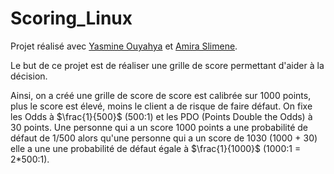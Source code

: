 # Scoring_Linux
Projet réalisé avec [Yasmine Ouyahya](https://github.com/youyahya) et [Amira Slimene](https://github.com/aslimene).

Le but de ce projet est de réaliser une grille de score permettant d'aider à la décision.

Ainsi, on a créé une grille de score de score est calibrée sur 1000 points, plus le score est élevé, moins le client a de risque de faire défaut. On fixe les Odds à $\frac{1}{500}$ (500:1) et les PDO (Points Double the Odds) à 30 points. 
Une personne qui a un  score 1000 points  a une probabilité de défaut de 1/500 alors qu'une personne qui a un score de 1030 (1000 + 30) elle a une une probabilité de défaut égale à $\frac{1}{1000}$ (1000:1 = 2*500:1).

